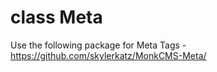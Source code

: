 # class Meta

Use the following package for Meta Tags - https://github.com/skylerkatz/MonkCMS-Meta/
